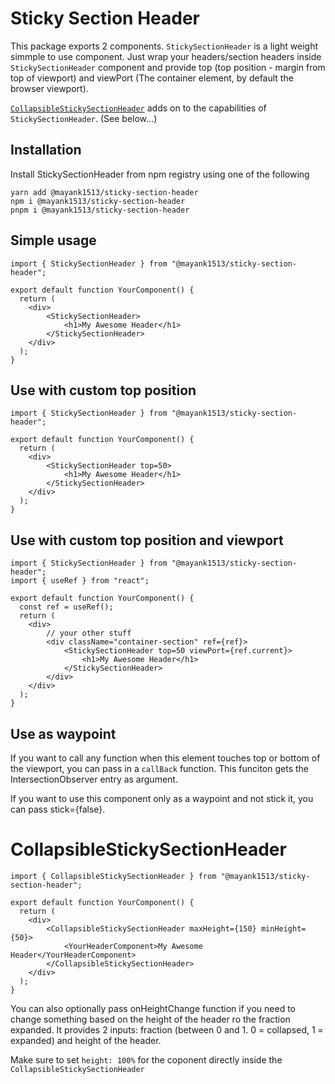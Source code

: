 # Sticky Section Header

This package exports 2 components. `StickySectionHeader` is a light weight simmple to use component. Just wrap your headers/section headers inside `StickySectionHeader` component and provide top (top position - margin from top of viewport) and viewPort (The container element, by default the browser viewport).

[`CollapsibleStickySectionHeader`](#CollapsibleStickySectionHeader) adds on to the capabilities of `StickySectionHeader`. (See below...)

## Installation

Install StickySectionHeader from npm registry using one of the following

```
yarn add @mayank1513/sticky-section-header
npm i @mayank1513/sticky-section-header
pnpm i @mayank1513/sticky-section-header
```

## Simple usage

```
import { StickySectionHeader } from "@mayank1513/sticky-section-header";

export default function YourComponent() {
  return (
    <div>
        <StickySectionHeader>
            <h1>My Awesome Header</h1>
        </StickySectionHeader>
    </div>
  );
}
```

## Use with custom top position

```
import { StickySectionHeader } from "@mayank1513/sticky-section-header";

export default function YourComponent() {
  return (
    <div>
        <StickySectionHeader top=50>
            <h1>My Awesome Header</h1>
        </StickySectionHeader>
    </div>
  );
}
```

## Use with custom top position and viewport

```
import { StickySectionHeader } from "@mayank1513/sticky-section-header";
import { useRef } from "react";

export default function YourComponent() {
  const ref = useRef();
  return (
    <div>
        // your other stuff
        <div className="container-section" ref={ref}>
            <StickySectionHeader top=50 viewPort={ref.current}>
                <h1>My Awesome Header</h1>
            </StickySectionHeader>
        </div>
    </div>
  );
}
```

## Use as waypoint

If you want to call any function when this element touches top or bottom of the viewport, you can pass in a `callBack` function. This funciton gets the IntersectionObserver entry as argument.

If you want to use this component only as a waypoint and not stick it, you can pass stick={false}.

# CollapsibleStickySectionHeader

```
import { CollapsibleStickySectionHeader } from "@mayank1513/sticky-section-header";

export default function YourComponent() {
  return (
    <div>
        <CollapsibleStickySectionHeader maxHeight={150} minHeight={50}>
            <YourHeaderComponent>My Awesome Header</YourHeaderComponent>
        </CollapsibleStickySectionHeader>
    </div>
  );
}
```

You can also optionally pass onHeightChange function if you need to change something based on the height of the header ro the fraction expanded. It provides 2 inputs: fraction (between 0 and 1. 0 = collapsed, 1 = expanded) and height of the header.

Make sure to set `height: 100%` for the coponent directly inside the `CollapsibleStickySectionHeader`
